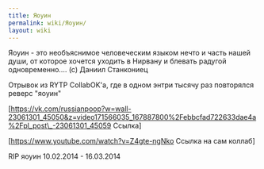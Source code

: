 ```yaml
---
title: Яоуин
permalink: wiki/Яоуин/
layout: wiki
---
```


Яоуин - это необъяснимое человеческим языком нечто и часть нашей души,
от которое хочется уходить в Нирвану и блевать радугой одновременно....
(с) Даниил Станкониец

Отрывок из RYTP CollabOK'а, где в одном энтри тысячу раз повторялся
реверс "яоуин"

\[https://vk.com/russianpoop?w=wall-23061301_45050&z=video171566035_167887800%2Febbcfad722633dae4a%2Fpl_post\_-23061301_45059
Ссылка\]

\[https://www.youtube.com/watch?v=Z4gte-ngNko Ссылка на сам коллаб\]

RIP яоуин 10.02.2014 - 16.03.2014
